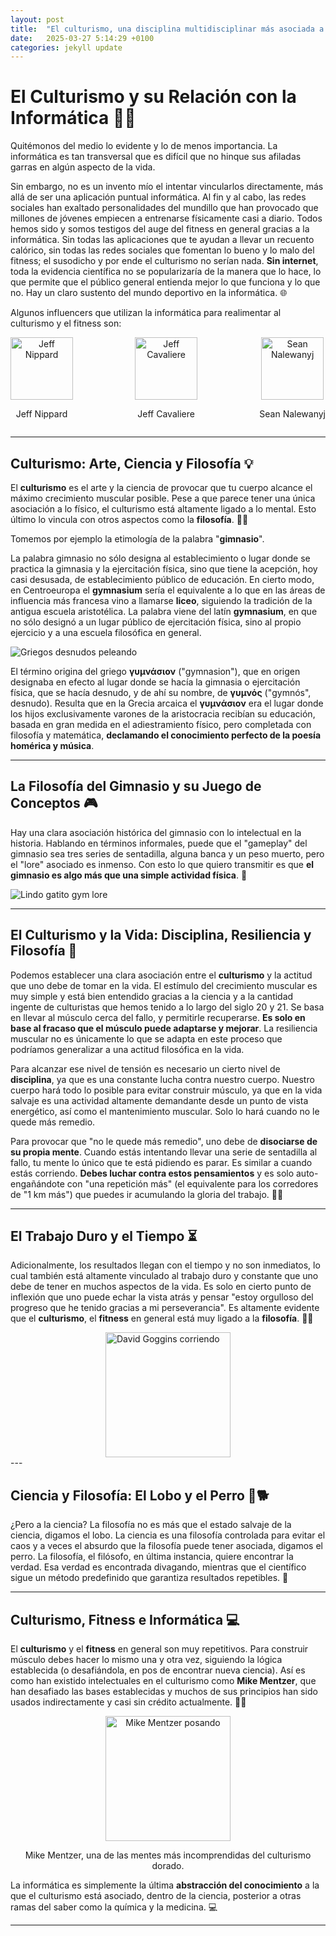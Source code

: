 ```yaml
---
layout: post
title:  "El culturismo, una disciplina multidisciplinar más asociada a la informática, a la ciencia y a la filosofía de lo que podría pensarse."
date:   2025-03-27 5:14:29 +0100
categories: jekyll update
---
```


# El Culturismo y su Relación con la Informática 💪🧠

Quitémonos del medio lo evidente y lo de menos importancia. La informática es tan transversal que es difícil que no hinque sus afiladas garras en algún aspecto de la vida.

Sin embargo, no es un invento mío el intentar vincularlos directamente, más allá de ser una aplicación puntual informática. Al fin y al cabo, las redes sociales han exaltado personalidades del mundillo que han provocado que millones de jóvenes empiecen a entrenarse físicamente casi a diario. Todos hemos sido y somos testigos del auge del fitness en general gracias a la informática. Sin todas las aplicaciones que te ayudan a llevar un recuento calórico, sin todas las redes sociales que fomentan lo bueno y lo malo del fitness; el susodicho y por ende el culturismo no serían nada. **Sin internet**, toda la evidencia científica no se popularizaría de la manera que lo hace, lo que permite que el público general entienda mejor lo que funciona y lo que no. Hay un claro sustento del mundo deportivo en la informática. 🌐

Algunos influencers que utilizan la informática para realimentar al culturismo y el fitness son:

<div style="display: flex; justify-content: space-between; position: relative;">
  <div style="position: relative; text-align: center; z-index: -1;">
    <img src="{{ site.baseurl }}/images/jeffNippard.jpg" alt="Jeff Nippard" width="100px">
    <p>Jeff Nippard</p>
  </div>
  
  <div style="position: relative; text-align: center; z-index: -1;">
    <img src="{{ site.baseurl }}/images/jeffCavaliere.jpg" alt="Jeff Cavaliere" width="100px">
    <p>Jeff Cavaliere</p>
  </div>

  <div style="position: relative; text-align: center; z-index: -1;">
    <img src="{{ site.baseurl }}/images/seanN.jpg" alt="Sean Nalewanyj" width="100px">
    <p>Sean Nalewanyj</p>
  </div>
</div>


---

## Culturismo: Arte, Ciencia y Filosofía 💡

El **culturismo** es el arte y la ciencia de provocar que tu cuerpo alcance el máximo crecimiento muscular posible. Pese a que parece tener una única asociación a lo físico, el culturismo está altamente ligado a lo mental. Esto último lo vincula con otros aspectos como la **filosofía**. 🧘‍♂️

Tomemos por ejemplo la etimología de la palabra "**gimnasio**".

La palabra gimnasio no sólo designa al establecimiento o lugar donde se practica la gimnasia y la ejercitación física, sino que tiene la acepción, hoy casi desusada, de establecimiento público de educación. En cierto modo, en Centroeuropa el **gymnasium** sería el equivalente a lo que en las áreas de influencia más francesa vino a llamarse **liceo**, siguiendo la tradición de la antigua escuela aristotélica. La palabra viene del latín **gymnasium**, en que no sólo designó a un lugar público de ejercitación física, sino al propio ejercicio y a una escuela filosófica en general.

<img src="{{ site.baseurl }}/images/gymnasium.jpg" alt="Griegos desnudos peleando" style="display: block; margin-left: auto; margin-right: auto;">


El término origina del griego **γυμνάσιον** ("gymnasion"), que en origen designaba en efecto al lugar donde se hacía la gimnasia o ejercitación física, que se hacía desnudo, y de ahí su nombre, de **γυμνός** ("gymnós", desnudo). Resulta que en la Grecia arcaica el **γυμνάσιον** era el lugar donde los hijos exclusivamente varones de la aristocracia recibían su educación, basada en gran medida en el adiestramiento físico, pero completada con filosofía y matemática, **declamando el conocimiento perfecto de la poesía homérica y música**.

---

## La Filosofía del Gimnasio y su Juego de Conceptos 🎮

Hay una clara asociación histórica del gimnasio con lo intelectual en la historia. Hablando en términos informales, puede que el "gameplay" del gimnasio sea tres series de sentadilla, alguna banca y un peso muerto, pero el "lore" asociado es inmenso. Con esto lo que quiero transmitir es que **el gimnasio es algo más que una simple actividad física**. 💪

<img src="{{ site.baseurl }}/images/gymLore.jpg" alt="Lindo gatito gym lore" style="display: block; margin-left: auto; margin-right: auto;">

---

## El Culturismo y la Vida: Disciplina, Resiliencia y Filosofía 🧠

Podemos establecer una clara asociación entre el **culturismo** y la actitud que uno debe de tomar en la vida. El estímulo del crecimiento muscular es muy simple y está bien entendido gracias a la ciencia y a la cantidad ingente de culturistas que hemos tenido a lo largo del siglo 20 y 21. Se basa en llevar al músculo cerca del fallo, y permitirle recuperarse. **Es solo en base al fracaso que el músculo puede adaptarse y mejorar**. La resiliencia muscular no es únicamente lo que se adapta en este proceso que podríamos generalizar a una actitud filosófica en la vida. 

Para alcanzar ese nivel de tensión es necesario un cierto nivel de **disciplina**, ya que es una constante lucha contra nuestro cuerpo. Nuestro cuerpo hará todo lo posible para evitar construir músculo, ya que en la vida salvaje es una actividad altamente demandante desde un punto de vista energético, así como el mantenimiento muscular. Solo lo hará cuando no le quede más remedio. 

Para provocar que "no le quede más remedio", uno debe de **disociarse de su propia mente**. Cuando estás intentando llevar una serie de sentadilla al fallo, tu mente lo único que te está pidiendo es parar. Es similar a cuando estás corriendo. **Debes luchar contra estos pensamientos** y es solo auto-engañándote con "una repetición más" (el equivalente para los corredores de "1 km más") que puedes ir acumulando la gloria del trabajo. 🏃‍♂️

---

## El Trabajo Duro y el Tiempo ⏳

Adicionalmente, los resultados llegan con el tiempo y no son inmediatos, lo cual también está altamente vinculado al trabajo duro y constante que uno debe de tener en muchos aspectos de la vida. Es solo en cierto punto de inflexión que uno puede echar la vista atrás y pensar "estoy orgulloso del progreso que he tenido gracias a mi perseverancia". Es altamente evidente que el **culturismo**, el **fitness** en general está muy ligado a la **filosofía**. 🧘‍♂️


<img src="{{ site.baseurl }}/images/theyDontKnowMeSon.png" alt="David Goggins corriendo" style="display: block; margin-left: auto; margin-right: auto;" width=200px>
---

## Ciencia y Filosofía: El Lobo y el Perro 🐺🐕

¿Pero a la ciencia? La filosofía no es más que el estado salvaje de la ciencia, digamos el lobo. La ciencia es una filosofía controlada para evitar el caos y a veces el absurdo que la filosofía puede tener asociada, digamos el perro. La filosofía, el filósofo, en última instancia, quiere encontrar la verdad. Esa verdad es encontrada divagando, mientras que el científico sigue un método predefinido que garantiza resultados repetibles. 🔬

---

## Culturismo, Fitness e Informática 💻

El **culturismo** y el **fitness** en general son muy repetitivos. Para construir músculo debes hacer lo mismo una y otra vez, siguiendo la lógica establecida (o desafiándola, en pos de encontrar nueva ciencia). Así es como han existido intelectuales en el culturismo como **Mike Mentzer**, que han desafiado las bases establecidas y muchos de sus principios han sido usados indirectamente y casi sin crédito actualmente. 🧑‍🏫

  <div style="position: relative; text-align: center; z-index: -1;">
<img src="{{ site.baseurl }}/images/mikeMentzer.jpg" alt="Mike Mentzer posando" style="display: block; margin-left: auto; margin-right: auto;" width=200px>
    <p>Mike Mentzer, una de las mentes más incomprendidas del culturismo dorado.</p>
  </div>


La informática es simplemente la última **abstracción del conocimiento** a la que el culturismo está asociado, dentro de la ciencia, posterior a otras ramas del saber como la química y la medicina. 💻

---

